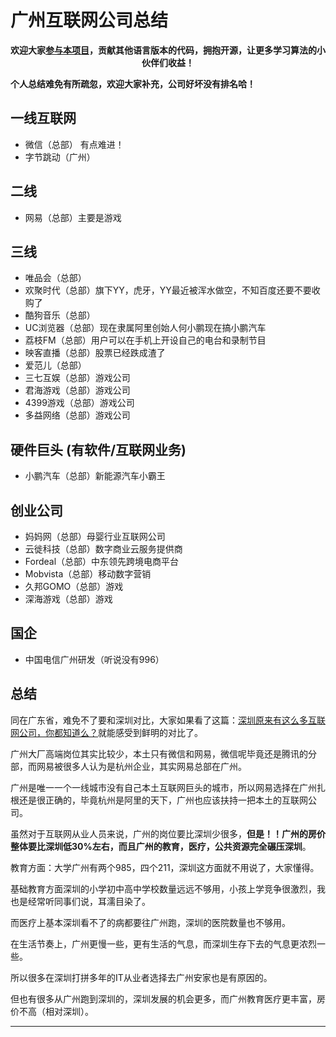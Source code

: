 # 广州互联网公司总结 

<p align="center"><strong>欢迎大家<a href="https://mp.weixin.qq.com/s/tqCxrMEU-ajQumL1i8im9A">参与本项目</a>，贡献其他语言版本的代码，拥抱开源，让更多学习算法的小伙伴们收益！</strong></p>


**个人总结难免有所疏忽，欢迎大家补充，公司好坏没有排名哈！**

## 一线互联网

* 微信（总部） 有点难进！
* 字节跳动（广州）

## 二线
* 网易（总部）主要是游戏

## 三线

* 唯品会（总部）
* 欢聚时代（总部）旗下YY，虎牙，YY最近被浑水做空，不知百度还要不要收购了
* 酷狗音乐（总部）
* UC浏览器（总部）现在隶属阿里创始人何小鹏现在搞小鹏汽车
* 荔枝FM（总部）用户可以在手机上开设自己的电台和录制节目
* 映客直播（总部）股票已经跌成渣了
* 爱范儿（总部）
* 三七互娱（总部）游戏公司
* 君海游戏（总部）游戏公司
* 4399游戏（总部）游戏公司
* 多益网络（总部）游戏公司

## 硬件巨头 (有软件/互联网业务)
* 小鹏汽车（总部）新能源汽车小霸王

## 创业公司

* 妈妈网（总部）母婴行业互联网公司
* 云徙科技（总部）数字商业云服务提供商
* Fordeal（总部）中东领先跨境电商平台
* Mobvista（总部）移动数字营销
* 久邦GOMO（总部）游戏
* 深海游戏（总部）游戏

## 国企

* 中国电信广州研发（听说没有996）


## 总结

同在广东省，难免不了要和深圳对比，大家如果看了这篇：[深圳原来有这么多互联网公司，你都知道么？](https://programmercarl.com/前序/深圳互联网公司总结.html)就能感受到鲜明的对比了。

广州大厂高端岗位其实比较少，本土只有微信和网易，微信呢毕竟还是腾讯的分部，而网易被很多人认为是杭州企业，其实网易总部在广州。

广州是唯一一个一线城市没有自己本土互联网巨头的城市，所以网易选择在广州扎根还是很正确的，毕竟杭州是阿里的天下，广州也应该扶持一把本土的互联网公司。

虽然对于互联网从业人员来说，广州的岗位要比深圳少很多，**但是！！广州的房价整体要比深圳低30%左右，而且广州的教育，医疗，公共资源完全碾压深圳**。

教育方面：大学广州有两个985，四个211，深圳这方面就不用说了，大家懂得。

基础教育方面深圳的小学初中高中学校数量远远不够用，小孩上学竞争很激烈，我也是经常听同事们说，耳濡目染了。

而医疗上基本深圳看不了的病都要往广州跑，深圳的医院数量也不够用。

在生活节奏上，广州更慢一些，更有生活的气息，而深圳生存下去的气息更浓烈一些。

所以很多在深圳打拼多年的IT从业者选择去广州安家也是有原因的。

但也有很多从广州跑到深圳的，深圳发展的机会更多，而广州教育医疗更丰富，房价不高（相对深圳）。








-----------------------

